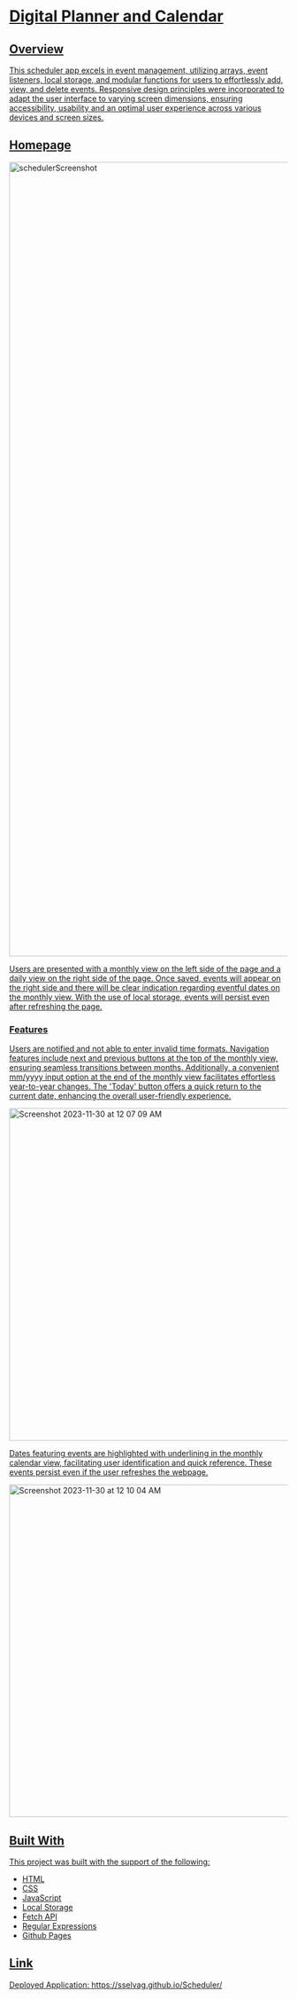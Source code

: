 # <a href="https://sselvag.github.io/Scheduler/"> Digital Planner and Calendar

## Overview
This scheduler app excels in event management, utilizing arrays, event listeners, local storage, and modular functions for users to effortlessly add, view, and delete events. Responsive design principles were incorporated to adapt the user interface to varying screen dimensions, ensuring accessibility, usability and an optimal user experience across various devices and screen sizes.

## Homepage
<img width="1433" alt="schedulerScreenshot" src="https://github.com/sselvag/Scheduler/assets/64749332/d9b09444-a613-4708-a897-011dfe66c358">

Users are presented with a monthly view on the left side of the page and a daily view on the right side of the page. Once saved, events will appear on the right side and there will be clear indication regarding eventful dates on the monthly view. With the use of local storage, events will persist even after refreshing the page. 
### Features 
Users are notified and not able to enter invalid time formats. Navigation features include next and previous buttons at the top of the monthly view, ensuring seamless transitions between months. Additionally, a convenient mm/yyyy input option at the end of the monthly view facilitates effortless year-to-year changes. The 'Today' button offers a quick return to the current date, enhancing the overall user-friendly experience.

<img width="600" alt="Screenshot 2023-11-30 at 12 07 09 AM" src="https://github.com/sselvag/Scheduler/assets/64749332/e8cd13fc-af61-4227-8683-03972000d591">

Dates featuring events are highlighted with underlining in the monthly calendar view, facilitating user identification and quick reference. These events persist even if the user refreshes the webpage. 

<img width="600" alt="Screenshot 2023-11-30 at 12 10 04 AM" src="https://github.com/sselvag/Scheduler/assets/64749332/39cbd5ae-2ef7-46fe-af68-5e56c0c9f8b7">

## Built With
This project was built with the support of the following:
  * HTML
  * CSS
  * JavaScript
  * Local Storage
  * Fetch API
  * Regular Expressions
  * Github Pages

## Link
Deployed Application: https://sselvag.github.io/Scheduler/
